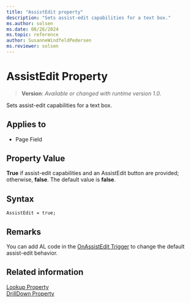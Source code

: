 ```yaml
---
title: "AssistEdit property"
description: "Sets assist-edit capabilities for a text box."
ms.author: solsen
ms.date: 08/26/2024
ms.topic: reference
author: SusanneWindfeldPedersen
ms.reviewer: solsen
---
```

[//]: # (START>DO_NOT_EDIT)
[//]: # (IMPORTANT:Do not edit any of the content between here and the END>DO_NOT_EDIT.)
[//]: # (Any modifications should be made in the .xml files in the ModernDev repo.)
# AssistEdit Property
> **Version**: _Available or changed with runtime version 1.0._

Sets assist-edit capabilities for a text box.

## Applies to
-   Page Field

[//]: # (IMPORTANT: END>DO_NOT_EDIT)


## Property Value  
 **True** if assist-edit capabilities and an AssistEdit button are provided; otherwise, **false**. The default value is **false**.  

## Syntax

```AL
AssistEdit = true;
```

## Remarks  
 You can add AL code in the [OnAssistEdit Trigger](../triggers-auto/pagefield/devenv-onassistedit-pagefield-trigger.md) to change the default assist-edit behavior.  

## Related information  
 [Lookup Property](devenv-lookup-property.md)   
 [DrillDown Property](devenv-drilldown-property.md)